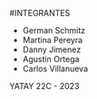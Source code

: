 #INTEGRANTES
- German Schmitz
- Martina Pereyra
- Danny Jimenez
- Agustin Ortega
- Carlos Villanueva

YATAY 22C - 2023